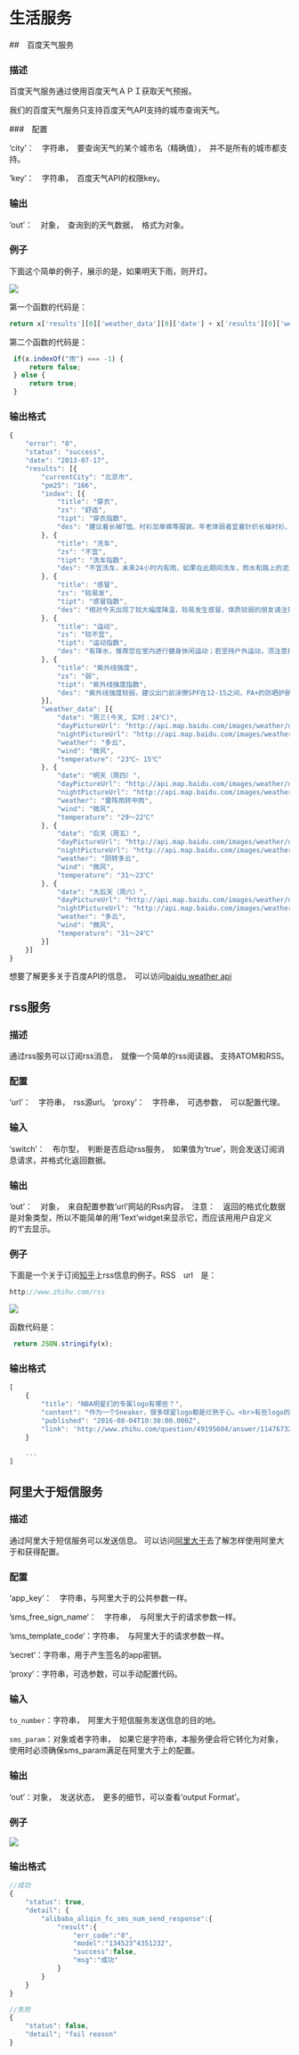 生活服务
==================

##　百度天气服务

### 描述

百度天气服务通过使用百度天气ＡＰＩ获取天气预报。

我们的百度天气服务只支持百度天气API支持的城市查询天气。

###　配置

‘city’：　字符串，　要查询天气的某个城市名（精确值），　并不是所有的城市都支持。

‘key’：　字符串，　百度天气API的权限key。

### 输出

‘out’：　对象，　查询到的天气数据，　格式为对象。

### 例子

下面这个简单的例子，展示的是，如果明天下雨，则开灯。

![](./pic/baidu_weather.png)

第一个函数的代码是：

```javascript
return x['results'][0]['weather_data'][0]['date'] + x['results'][0]['weather_data'][0]['weather']

```

第二个函数的代码是：

```javascript
 if(x.indexOf("雨") === -1) {
     return false;
 } else {
     return true;
 }

```

### 输出格式

```javascript
{
    "error": "0",
    "status": "success",
    "date": "2013-07-17",
    "results": [{
        "currentCity": "北京市",
        "pm25": "166",
        "index": [{
            "title": "穿衣",
            "zs": "舒适",
            "tipt": "穿衣指数",
            "des": "建议着长袖T恤、衬衫加单裤等服装。年老体弱者宜着针织长袖衬衫、马甲和长裤。"
        }, {
            "title": "洗车",
            "zs": "不宜",
            "tipt": "洗车指数",
            "des": "不宜洗车，未来24小时内有雨，如果在此期间洗车，雨水和路上的泥水可能会再次弄脏您的爱车。"
        }, {
            "title": "感冒",
            "zs": "较易发",
            "tipt": "感冒指数",
            "des": "相对今天出现了较大幅度降温，较易发生感冒，体质较弱的朋友请注意适当防护。"
        }, {
            "title": "运动",
            "zs": "较不宜",
            "tipt": "运动指数",
            "des": "有降水，推荐您在室内进行健身休闲运动；若坚持户外运动，须注意携带雨具并注意避雨防滑。"
        }, {
            "title": "紫外线强度",
            "zs": "弱",
            "tipt": "紫外线强度指数",
            "des": "紫外线强度较弱，建议出门前涂擦SPF在12-15之间、PA+的防晒护肤品。"
        }],
        "weather_data": [{
            "date": "周三(今天, 实时：24℃)",
            "dayPictureUrl": "http://api.map.baidu.com/images/weather/day/duoyun.png",
            "nightPictureUrl": "http://api.map.baidu.com/images/weather/night/duoyun.png",
            "weather": "多云",
            "wind": "微风",
            "temperature": "23℃~ 15℃"
        }, {
            "date": "明天（周四）",
            "dayPictureUrl": "http://api.map.baidu.com/images/weather/day/leizhenyu.png",
            "nightPictureUrl": "http://api.map.baidu.com/images/weather/night/zhongyu.png",
            "weather": "雷阵雨转中雨",
            "wind": "微风",
            "temperature": "29～22℃"
        }, {
            "date": "后天（周五）",
            "dayPictureUrl": "http://api.map.baidu.com/images/weather/day/yin.png",
            "nightPictureUrl": "http://api.map.baidu.com/images/weather/night/duoyun.png",
            "weather": "阴转多云",
            "wind": "微风",
            "temperature": "31～23℃"
        }, {
            "date": "大后天（周六）",
            "dayPictureUrl": "http://api.map.baidu.com/images/weather/day/duoyun.png",
            "nightPictureUrl": "http://api.map.baidu.com/images/weather/night/duoyun.png",
            "weather": "多云",
            "wind": "微风",
            "temperature": "31～24℃"
        }]
    }]
}
```
想要了解更多关于百度API的信息，　可以访问[baidu weather api](http://lbsyun.baidu.com/index.php?title=car/api/weather)

## rss服务

### 描述

通过rss服务可以订阅rss消息，　就像一个简单的rss阅读器。
支持ATOM和RSS。

### 配置

‘url’：　字符串，　rss源url。
‘proxy’：　字符串，　可选参数，　可以配置代理。

### 输入

‘switch’：　布尔型，　判断是否启动rss服务，　如果值为‘true’，则会发送订阅消息请求，并格式化返回数据。

### 输出

‘out’：　对象，　来自配置参数‘url’网站的Rss内容，　注意：　返回的格式化数据是对象类型，所以不能简单的用‘Text’widget来显示它，而应该用用户自定义的‘f’去显示。

### 例子

下面是一个关于订阅[知乎](https://www.zhihu.com)上rss信息的例子。RSS　url　是：
```javascript
http://www.zhihu.com/rss
```
![](./pic/rss.png)

函数代码是：
```javascript
 return JSON.stringify(x);
```

### 输出格式

```javascript
[
    { 
        "title": "NBA明星们的专属logo有哪些？",
        "content": "作为一个Sneaker，很多球星logo都是烂熟于心。<br>有些logo的设计令人叹为观止，在icon设计上的水平，完全不啻于球鞋的工业设计水准...",
        "published": "2016-08-04T10:30:00.000Z",
        "link": 'http://www.zhihu.com/question/49195604/answer/114767321?utm_campaign=rss&utm_medium=rss&utm_source=rss&utm_content=title' 
    }

    ...
]
```

## 阿里大于短信服务

### 描述

通过阿里大于短信服务可以发送信息。
可以访问[阿里大于](https://api.alidayu.com/doc2/apiDetail?spm=a3142.7791109.1999204071.19.vgOpNe&apiId=25450)去了解怎样使用阿里大于和获得配置。

### 配置

‘app_key’：　字符串，与阿里大于的公共参数一样。

’sms_free_sign_name‘：　字符串，　与阿里大于的请求参数一样。

’sms_template_code‘：字符串，　与阿里大于的请求参数一样。

’secret‘：字符串，用于产生签名的app密钥。

‘proxy’：字符串，可选参数，可以手动配置代码。

### 输入

`to_number`：字符串，　阿里大于短信服务发送信息的目的地。

`sms_param`：对象或者字符串，　如果它是字符串，本服务便会将它转化为对象，　使用时必须确保sms_param满足在阿里大于上的配置。

### 输出

‘out’：对象，　发送状态，　更多的细节，可以查看‘output Format’。

### 例子

![](./pic/alidayu.png)

### 输出格式

```javascript
//成功
{
    "status": true,
    "detail": {
        "alibaba_aliqin_fc_sms_num_send_response":{
            "result":{
                "err_code":"0",
                "model":"134523^4351232",
                "success":false,
                "msg":"成功"
            }
        }
    }
}

//失败
{
    "status": false,
    "detail"; "fail reason"
}

```